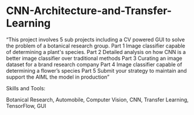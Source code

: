# CNN-Architecture-and-Transfer-Learning
“This project involves 5 sub projects including a CV powered GUI to solve the problem of a botanical research group. Part 1 Image classifier capable of determining a plant's species. Part 2 Detailed analysis on how CNN is a better image classifier over traditional methods Part 3 Curating an image dataset for a brand research company Part 4 Image classifier capable of determining a flower’s species Part 5 Submit your strategy to maintain and support the AIML the model in production” 

Skills and Tools:

Botanical Research, Automobile, Computer Vision, CNN, Transfer Learning, TensorFlow, GUI
